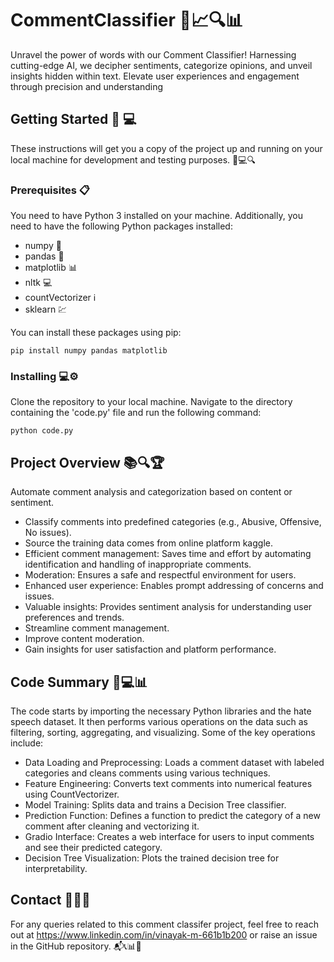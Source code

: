 # CommentClassifier 🚀📈🔍📊
Unravel the power of words with our Comment Classifier! Harnessing cutting-edge AI, we decipher sentiments, categorize opinions, and unveil insights hidden within text. Elevate user experiences and engagement through precision and understanding

## Getting Started 🔧 :computer:

These instructions will get you a copy of the project up and running on your local machine for development and testing purposes. 📝💻🔍

### Prerequisites 📋
You need to have Python 3 installed on your machine. Additionally, you need to have the following Python packages installed:

 + numpy 🧮
 + pandas 🐼
 + matplotlib 📊
 + nltk :computer:
 + countVectorizer ℹ️
 + sklearn 💹
   

You can install these packages using pip:

```
pip install numpy pandas matplotlib
```

### Installing 💻⚙️

Clone the repository to your local machine. Navigate to the directory containing the 'code.py' file and run the following command:

```
python code.py
```

## Project Overview 📚🔍🏆
   Automate comment analysis and categorization based on content or sentiment.
   
 + Classify comments into predefined categories (e.g., Abusive, Offensive, No issues).
 + Source the training data comes from online platform kaggle.
 + Efficient comment management: Saves time and effort by automating identification and handling of inappropriate comments.
 + Moderation: Ensures a safe and respectful environment for users.
 + Enhanced user experience: Enables prompt addressing of concerns and issues.
 + Valuable insights: Provides sentiment analysis for understanding user preferences and trends.
 + Streamline comment management.
 + Improve content moderation.
 + Gain insights for user satisfaction and platform performance.

## Code Summary 📝💻📊

 The code starts by importing the necessary Python libraries and the hate speech dataset. It then performs various operations on the data such as filtering, sorting, aggregating, and 
 visualizing. Some of the key operations include:
 
 + Data Loading and Preprocessing: Loads a comment dataset with labeled categories and cleans comments using various techniques.
 + Feature Engineering: Converts text comments into numerical features using CountVectorizer.
 + Model Training: Splits data and trains a Decision Tree classifier.
 + Prediction Function: Defines a function to predict the category of a new comment after cleaning and vectorizing it.
 + Gradio Interface: Creates a web interface for users to input comments and see their predicted category.
 + Decision Tree Visualization: Plots the trained decision tree for interpretability.



## Contact 📧📞🤝

For any queries related to this comment classifer project, feel free to reach out at https://www.linkedin.com/in/vinayak-m-661b1b200 or raise an issue in the GitHub repository. 📬📞📊🤝
